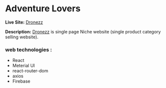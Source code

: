 # Adventure Lovers
**Live Site:**  [Dronezz](https://drone-land-b77f2.web.app) 

**Description:**   [Dronezz](https://drone-land-b77f2.web.app) is single page Niche website (single product category selling website). 

### web technologies :
* React
* Meterial UI
* react-router-dom
* axios
* Firebase